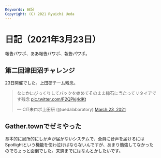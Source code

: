 ```yaml
---
Keywords: 日記
Copyright: (C) 2021 Ryuichi Ueda
---
```


# 日記（2021年3月23日）

報告パワポ、ああ報告パワポ、報告パワポ。


## 第二回津田沼チャレンジ

23日開催でした。上田研チーム残念。

<blockquote class="twitter-tweet" data-partner="tweetdeck"><p lang="ja" dir="ltr">なにかにびっくりしてバックを始めてそのまま縁石に当たってリタイアです残念 <a href="https://t.co/F2QPkj4dKt">pic.twitter.com/F2QPkj4dKt</a></p>&mdash; CIT未ロボ上田研 (@uedalaboratory) <a href="https://twitter.com/uedalaboratory/status/1374239577712467968?ref_src=twsrc%5Etfw">March 23, 2021</a></blockquote>
<script async src="https://platform.twitter.com/widgets.js" charset="utf-8"></script>


## Gather.townでゼミやった



基本的に局所的にしか声が届かないシステムで、全員に音声を届けるにはSpotlightという機能を使わ泣けばならないんですが、あまり勉強してなかったのでちょっと面倒でした。来週までにはなんとかしたいです。
